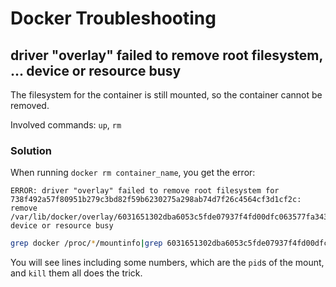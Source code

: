# Docker Troubleshooting

## driver "overlay" failed to remove root filesystem, ... device or resource busy

The filesystem for the container is still mounted, so the container cannot be removed.

Involved commands: `up`, `rm`

### Solution

When running `docker rm container_name`, you get the error:

```text
ERROR: driver "overlay" failed to remove root filesystem for 738f492a57f80951b279c3bd82f59b6230275a298ab74d7f26c4564cf3d1cf2c: remove /var/lib/docker/overlay/6031651302dba6053c5fde07937f4fd00dfc063577fa343b12c83f1c26b77887/merged: device or resource busy
```

```bash
grep docker /proc/*/mountinfo|grep 6031651302dba6053c5fde07937f4fd00dfc063577fa343b12c83f1c26b77887
```

You will see lines including some numbers, which are the `pid`s of the mount,
and `kill` them all does the trick.

```bash

```

